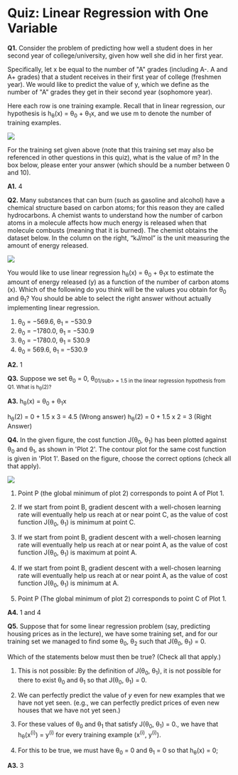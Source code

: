Quiz: Linear Regression with One Variable
==========================================

**Q1.** Consider the problem of predicting how well a student does in her second year of college/university, given 
how well she did in her first year.
   
Specifically, let x be equal to the number of "A" grades (including A-. A and A+ grades) that a student receives 
in their first year of college (freshmen year). We would like to predict the value of y, which we define as the 
number of "A" grades they get in their second year (sophomore year).
   
Here each row is one training example. Recall that in linear regression, our hypothesis is 
h<sub>θ</sub>(x) = θ<sub>0</sub> + θ<sub>1</sub>x, and we use m to denote the number of training examples.

![](./img/quizIIq1v3.png)
   
For the training set given above (note that this training set may also be referenced in other questions in this quiz), 
what is the value of m? In the box below, please enter your answer (which should be a number between 0 and 10).

**A1.** 4

**Q2.** Many substances that can burn (such as gasoline and alcohol) have a chemical structure based on carbon atoms; 
for this reason they are called hydrocarbons. A chemist wants to understand how the number of carbon atoms in a 
molecule affects how much energy is released when that molecule combusts (meaning that it is burned). The chemist 
obtains the dataset below. In the column on the right, “kJ/mol” is the unit measuring the amount of energy released.

![](./img/2.2-quiz1.png)

You would like to use linear regression h<sub>θ</sub>(x) = θ<sub>0</sub> + θ<sub>1</sub>x to estimate the amount of
 energy released (y) as a function of the number of carbon atoms (x). Which of the following do you think will be 
 the values you obtain for θ<sub>0</sub> and θ<sub>1</sub>? You should be able to select the right answer without 
 actually implementing linear regression.

  1. θ<sub>0</sub> = −569.6,  θ<sub>1</sub> = −530.9
  1. θ<sub>0</sub> = −1780.0, θ<sub>1</sub> = −530.9
  1. θ<sub>0</sub> = −1780.0,  θ<sub>1</sub> = 530.9
  1. θ<sub>0</sub> = 569.6,  θ<sub>1</sub> = −530.9
  
**A2.** 1

**Q3.** Suppose we set θ<sub>0</sub> = 0, θ<sub>01/sub> = 1.5 in the linear regression hypothesis from Q1. 
What is h<sub>θ</sub>(2)?

**A3.** h<sub>θ</sub>(x) = θ<sub>0</sub> + θ<sub>1</sub>x

h<sub>θ</sub>(2) = 0 + 1.5 x 3 = 4.5 (Wrong answer)
h<sub>θ</sub>(2) = 0 + 1.5 x 2 = 3 (Right Answer)

**Q4.** In the given figure, the cost function J(θ<sub>0</sub>, θ<sub>1</sub>) has been plotted against θ<sub>0</sub> 
and θ<sub>1</sub>, as shown in 'Plot 2'. The contour plot for the same cost function is given in 'Plot 1'. 
Based on the figure, choose the correct options (check all that apply).

![](./img/4.2-quiz-1.png)

  1. Point P (the global minimum of plot 2) corresponds to point A of Plot 1.
  
  1. If we start from point B, gradient descent with a well-chosen learning rate will eventually help us reach at 
  or near point C, as the value of cost function J(θ<sub>0</sub>, θ<sub>1</sub>) is minimum at point C.
  
  1. If we start from point B, gradient descent with a well-chosen learning rate will eventually help us reach at or 
  near point A, as the value of cost function J(θ<sub>0</sub>, θ<sub>1</sub>) is maximum at point A.
  
  1. If we start from point B, gradient descent with a well-chosen learning rate will eventually help us reach at or 
  near point A, as the value of cost function J(θ<sub>0</sub>, θ<sub>1</sub>) is minimum at A.
  
  1. Point P (The global minimum of plot 2) corresponds to point C of Plot 1.
  

**A4.** 1 and 4

**Q5.** Suppose that for some linear regression problem (say, predicting housing prices as in the lecture), 
we have some training set, and for our training set we managed to find some θ<sub>0</sub>, θ<sub>2</sub>
such that J(θ<sub>0</sub>, θ<sub>1</sub>) = 0.
        
Which of the statements below must then be true? (Check all that apply.)

  1. This is not possible: By the definition of J(θ<sub>0</sub>, θ<sub>1</sub>), it is not possible for there to exist
     θ<sub>0</sub> and θ<sub>1</sub> so that J(θ<sub>0</sub>, θ<sub>1</sub>) = 0.
     
  1. We can perfectly predict the value of _y_ even for new examples that we have not yet seen. (e.g., we can perfectly 
  predict prices of even new houses that we have not yet seen.)
  
  1. For these values of θ<sub>0</sub> and θ<sub>1</sub> that satisfy J(θ<sub>0</sub>, θ<sub>1</sub>) = 0.,
     we have that h<sub>θ</sub>(x<sup>(i)</sup>) = y<sup>(i)</sup> for every training example 
     (x<sup>(i)</sup>, y<sup>(i)</sup>).
     
  1. For this to be true, we must have θ<sub>0</sub> = 0 and θ<sub>1</sub> = 0 so that h<sub>θ</sub>(x) = 0;
  
**A3.** 3
